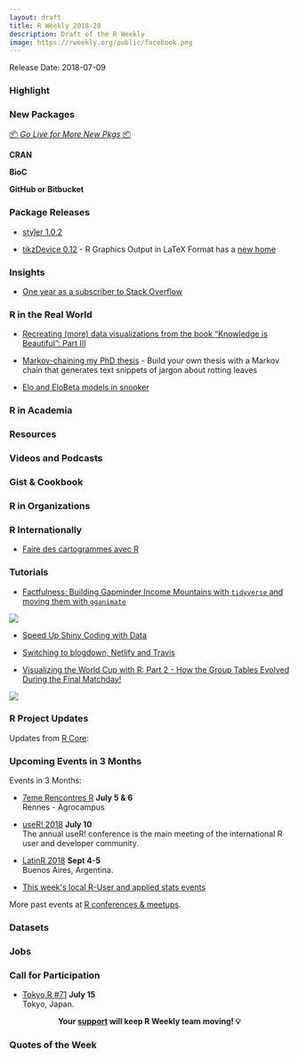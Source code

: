 ```yaml
---
layout: draft
title: R Weekly 2018-28
description: Draft of the R Weekly
image: https://rweekly.org/public/facebook.png
---
```


Release Date: 2018-07-09

###  Highlight


###  New Packages

<p class="added-hostname"><a href="https://rweekly.org/live" target="_blank" class="externalLink">📦 <i>Go Live for More New Pkgs</i> 📦</a></p>

**CRAN**



**BioC**


**GitHub or Bitbucket**



### Package Releases




+ [styler 1.0.2](https://github.com/r-lib/styler/releases)

+ [tikzDevice 0.12](https://cran.r-project.org/package=tikzDevice) - R Graphics Output in LaTeX Format has a [new home](https://blog.daqana.com/en/tikzdevice-has-a-new-home/)


### Insights

+ [One year as a subscriber to Stack Overflow](https://privefl.github.io/blog/one-year-as-a-subscriber-to-stack-overflow/)

### R in the Real World


+ [Recreating (more) data visualizations from the book “Knowledge is Beautiful”: Part III](https://medium.com/@MattOldach_65321/recreating-more-data-visualizations-from-the-book-knowledge-is-beautiful-part-iii-5fd393b4c548)

+ [Markov-chaining my PhD thesis](https://www.rostrum.blog/2018/06/30/markov-chain-phd/) - Build your own thesis with a Markov chain that generates text snippets of jargon about rotting leaves


+ [Elo and EloBeta models in snooker](http://www.questionflow.org/2018/07/03/elo-and-elobeta-models-in-snooker/)


###  R in Academia



###  Resources


###  Videos and Podcasts



### Gist & Cookbook




###  R in Organizations




### R Internationally

+ [Faire des cartogrammes avec R](https://rgeomatic.hypotheses.org/1361)

###  Tutorials

+ [Factfulness: Building Gapminder Income Mountains with `tidyverse` and moving them with `gganimate`](http://staff.math.su.se/hoehle/blog/2018/07/02/factfulness.html)

![](http://staff.math.su.se/hoehle/blog/figure/source/2018-07-02-factfulness/ARTISTICMOUNTAINPLOT-1.png)

+ [Speed Up Shiny Coding with Data](https://roh.engineering/post/speeding-up-shiny-coding-with-data/)

+ [Switching to blogdown, Netlify and Travis](https://lorenzwalthert.netlify.com/posts/getting-up-and-running-with-blogdown-netlify-and-travis/)


+ [Visualizing the World Cup with R: Part 2 - How the Group Tables Evolved During the Final Matchday!](https://ryo-n7.github.io/2018-07-05-visualize-worldcup-part-2/)

![](https://i.imgur.com/FlntjgH.png)


<!--<div class="post-more-begin"></div><div class="post-more-end"></div>-->

###  R Project Updates

Updates from [R Core](http://developer.r-project.org/blosxom.cgi/R-devel/NEWS):




###  Upcoming Events in 3 Months

Events in 3 Months:

+ [7eme Rencontres R](https://r2018-rennes.sciencesconf.org/)  **July 5 & 6** <br />
Rennes - Agrocampus

+ [useR! 2018](https://user2018.r-project.org/) **July 10** <br />
The annual useR! conference is the main meeting of the international R user and developer community.

+ [LatinR 2018](http://latin-r.com/) **Sept 4-5** <br />
Buenos Aires, Argentina.

+ [This week's local R-User and applied stats events](https://community.rstudio.com/c/irl)

More past events at [R conferences & meetups](https://conf.rweekly.org).

### Datasets




### Jobs




###  Call for Participation

+ [Tokyo.R #71](https://tokyor.connpass.com/event/92522/) **July 15**<br />
Tokyo, Japan.

<p class="hide-support added-hostname support-rweekly" style="text-align: center;font-weight: bold;">Your <a class="non-visited externalLink" href="https://www.patreon.com/rweekly" onclick="pas(this)">support</a> will keep R Weekly team moving! 💡</p>

###  Quotes of the Week

